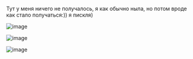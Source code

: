   Тут у меня ничего не получалось, я как обычно ныла, но потом вроде как стало получаться:)) я пискля)


![image](https://github.com/user-attachments/assets/62b6e8ed-0f8c-4d60-b9c4-35835578fd56)


![image](https://github.com/user-attachments/assets/849c6db5-eb86-4bc7-8d3b-68d5ebef1635)


![image](https://github.com/user-attachments/assets/1f3aedc9-0397-4e6a-b61a-975be590a931)

